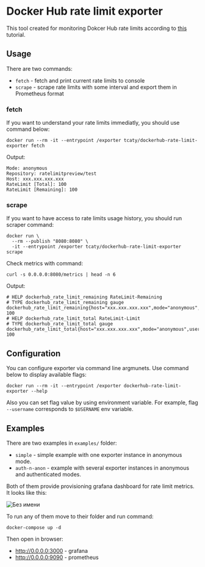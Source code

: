 # Docker Hub rate limit exporter

This tool created for monitoring Dokcer Hub rate limits according to [this](https://www.docker.com/blog/checking-your-current-docker-pull-rate-limits-and-status/) tutorial. 

## Usage

There are two commands:
* `fetch` - fetch and print current rate limits to console
* `scrape` - scrape rate limits with some interval and export them in Prometheus format

### fetch

If you want to understand your rate limits immediatly, you should use command below:
```
docker run --rm -it --entrypoint /exporter tcaty/dockerhub-rate-limit-exporter fetch
```
Output:
```
Mode: anonymous
Repository: ratelimitpreview/test
Host: xxx.xxx.xxx.xxx
RateLimit [Total]: 100
RateLimit [Remaining]: 100
```

### scrape

If you want to have access to rate limits usage history, you should run scraper command:
```
docker run \
  --rm --publish "8080:8080" \
  -it --entrypoint /exporter tcaty/dockerhub-rate-limit-exporter scrape
```
Check metrics with command:
```
curl -s 0.0.0.0:8080/metrics | head -n 6
```
Output:
```
# HELP dockerhub_rate_limit_remaining RateLimit-Remaining
# TYPE dockerhub_rate_limit_remaining gauge
dockerhub_rate_limit_remaining{host="xxx.xxx.xxx.xxx",mode="anonymous",username=""} 100
# HELP dockerhub_rate_limit_total RateLimit-Limit
# TYPE dockerhub_rate_limit_total gauge
dockerhub_rate_limit_total{host="xxx.xxx.xxx.xxx",mode="anonymous",username=""} 100
```

## Configuration

You can configure exporter via command line argmunets. Use command below to display available flags:
```
docker run --rm -it --entrypoint /exporter dockerhub-rate-limit-exporter --help
```
Also you can set flag value by using environment variable. For example, flag `--username` corresponds to `$USERNAME` env variable.

## Examples

There are two examples in `examples/` folder:
* `simple` - simple example with one exporter instance in anonymous mode.
* `auth-n-anon` - example with several exporter instances in anonymous and authenticated modes.

Both of them provide provisioning grafana dashboard for rate limit metrics. It looks like this:

![Без имени](https://github.com/tcaty/dockerhub-rate-limit-exporter/assets/79706809/ffbb3050-33ae-45a4-bceb-c3eba45c84c4)

To run any of them move to their folder and run command:
```
docker-compose up -d
```
Then open in browser:
* http://0.0.0.0:3000 - grafana
* http://0.0.0.0:9090 - prometheus
